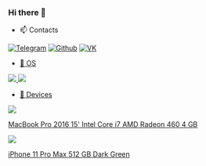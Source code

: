 ### Hi there 👋





- 📫 Contacts 

<a href="https://telegram.org/ivnshrv" target="_blank"><img alt="Telegram" src="https://img.shields.io/badge/telegram-%231DA1F2.svg?&style=for-the-badge&logo=telegram&logoColor=white" /></a> <a href="https://github.com/ivnshrv" target="_blank"><img alt="Github" src="https://img.shields.io/badge/GitHub-%2312100E.svg?&style=for-the-badge&logo=Github&logoColor=white" /></a> <a href="https://vk.com/ivnshrv" target="_blank"><img alt="VK" src="https://img.shields.io/badge/VK-%2312100E.svg?&style=for-the-badge&logo=VK&logoColor=white" />

- 📀 OS

![](https://img.shields.io/badge/macOS-informational?style=flat&logo=apple&logoColor=white&color=violet)
![](https://img.shields.io/badge/iOS-informational?style=flat&logo=apple&logoColor=white&color=violet)

- 📱 Devices

![](https://img.shields.io/badge/MacBook-informational?style=flat&logo=apple&logoColor=white&color=green)

MacBook Pro 2016 15'
Intel Core i7
AMD Radeon 460 4 GB

![](https://img.shields.io/badge/iPhone-informational?style=flat&logo=apple&logoColor=white&color=green)
 
iPhone 11 Pro Max
512 GB
Dark Green
